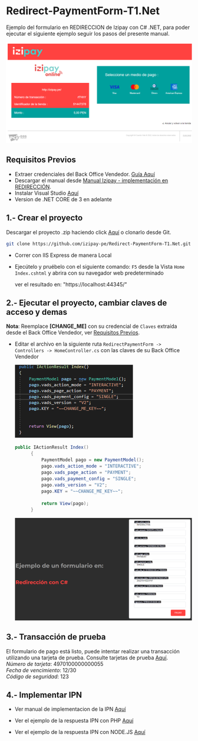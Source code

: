 # Redirect-PaymentForm-T1.Net

Ejemplo del formulario en REDIRECCION de Izipay con C# .NET, para poder ejecutar el siguiente ejemplo seguir los pasos del presente manual.

![pagar](images/demofinal2.png)

<a name="Requisitos_Previos"></a>
## Requisitos Previos

* Extraer credenciales del Back Office Vendedor. [Guía Aquí](https://github.com/izipay-pe/obtener-credenciales-de-conexion)
* Descargar el manual desde [Manual Izipay - implementación en REDIRECCIÓN](https://secure.micuentaweb.pe/doc/es-PE/form-payment/quick-start-guide/sitemap.html).
* Instalar Visual Studio [Aquí](https://visualstudio.microsoft.com/es/)
* Version de .NET CORE de 3 en adelante

## 1.- Crear el proyecto
Descargar el proyecto .zip haciendo click [Aquí](https://github.com/izipay-pe/Redirect-PaymentForm-T1.Net/archive/refs/heads/main.zip) o clonarlo desde Git.
```sh
git clone https://github.com/izipay-pe/Redirect-PaymentForm-T1.Net.git
``` 
* Correr con IIS Express de manera Local 
* Ejecútelo y pruébelo con el siguiente comando: `F5` desde la Vista `Home` `Index.cshtml` y abrira con su navegador web predeterminado

  ver el resultado en: "https://localhost:44345/"

## 2.- Ejecutar el proyecto, cambiar claves de acceso y demas 

**Nota**: Reemplace **[CHANGE_ME]** con su credencial de `Claves` extraída desde el Back Office Vendedor, ver [Requisitos Previos](#Requisitos_Previos).

* Editar el archivo en la siguiente ruta `RedirectPaymentForm -> Controllers -> HomeController.cs` con las claves de su Back Office Vendedor

     ![controlador](images/controlador2.png)

  ```c#   
  public IActionResult Index()
        {
            PaymentModel pago = new PaymentModel();
            pago.vads_action_mode = "INTERACTIVE";
            pago.vads_page_action = "PAYMENT";
            pago.vads_payment_config = "SINGLE";
            pago.vads_version = "V2";
            pago.KEY = "~~CHANGE_ME_KEY~~";

            return View(pago);
        }  
  ```
     ![demo2](images/demo2.png)
## 3.- Transacción de prueba

El formulario de pago está listo, puede intentar realizar una transacción utilizando una tarjeta de prueba. Consulte tarjetas de prueba [Aquí](https://secure.micuentaweb.pe/doc/es-PE/rest/V4.0/api/kb/test_cards.html).   
*Número de tarjeta*: 4970100000000055   
*Fecha de vencimiento*: 12/30   
*Código de seguridad*: 123
 
## 4.- Implementar IPN

* Ver manual de implementacion de la IPN [Aquí](https://secure.micuentaweb.pe/doc/es-PE/rest/V4.0/kb/payment_done.html)

* Ver el ejemplo de la respuesta IPN con PHP [Aquí](https://github.com/izipay-pe/Redirect-PaymentForm-IpnT1-PHP)

* Ver el ejemplo de la respuesta IPN con NODE.JS [Aquí](https://github.com/izipay-pe/Response-PaymentFormT1-Ipn)

                                      





